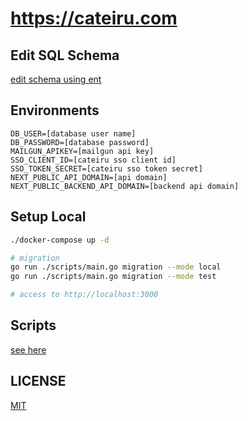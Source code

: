 # https://cateiru.com

## Edit SQL Schema

[edit schema using ent](./ent/schema)

## Environments

```env
DB_USER=[database user name]
DB_PASSWORD=[database password]
MAILGUN_APIKEY=[mailgun api key]
SSO_CLIENT_ID=[cateiru sso client id]
SSO_TOKEN_SECRET=[cateiru sso token secret]
NEXT_PUBLIC_API_DOMAIN=[api domain]
NEXT_PUBLIC_BACKEND_API_DOMAIN=[backend api domain]
```

## Setup Local

```bash
./docker-compose up -d

# migration
go run ./scripts/main.go migration --mode local
go run ./scripts/main.go migration --mode test

# access to http://localhost:3000
```

## Scripts

[see here](./docs/scripts.md)

## LICENSE

[MIT](./LICENSE)

